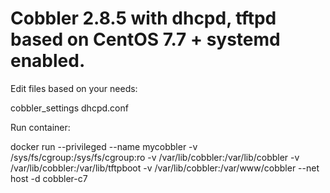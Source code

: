 # Cobbler 2.8.5 with dhcpd, tftpd based on CentOS 7.7 + systemd enabled.

Edit files based on your needs:

cobbler_settings
dhcpd.conf


Run container:

docker run --privileged --name mycobbler -v /sys/fs/cgroup:/sys/fs/cgroup:ro -v /var/lib/cobbler:/var/lib/cobbler -v /var/lib/cobbler:/var/lib/tftpboot -v /var/lib/cobbler:/var/www/cobbler --net host -d cobbler-c7
